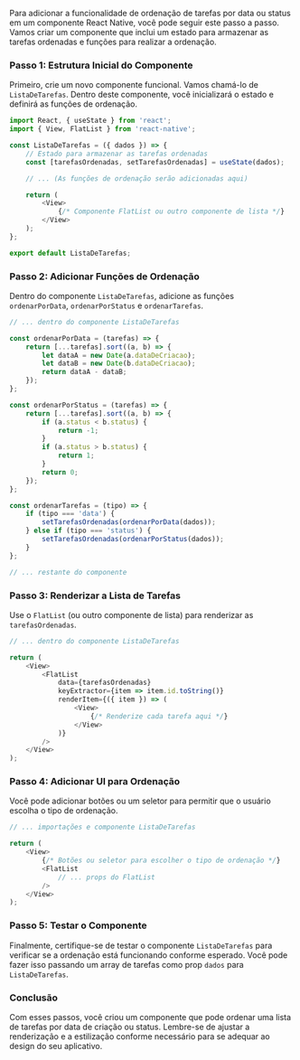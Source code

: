Para adicionar a funcionalidade de ordenação de tarefas por data ou status em um componente React Native, você pode seguir este passo a passo. Vamos criar um componente que inclui um estado para armazenar as tarefas ordenadas e funções para realizar a ordenação.

### Passo 1: Estrutura Inicial do Componente

Primeiro, crie um novo componente funcional. Vamos chamá-lo de `ListaDeTarefas`. Dentro deste componente, você inicializará o estado e definirá as funções de ordenação.

```javascript
import React, { useState } from 'react';
import { View, FlatList } from 'react-native';

const ListaDeTarefas = ({ dados }) => {
    // Estado para armazenar as tarefas ordenadas
    const [tarefasOrdenadas, setTarefasOrdenadas] = useState(dados);

    // ... (As funções de ordenação serão adicionadas aqui)

    return (
        <View>
            {/* Componente FlatList ou outro componente de lista */}
        </View>
    );
};

export default ListaDeTarefas;
```

### Passo 2: Adicionar Funções de Ordenação

Dentro do componente `ListaDeTarefas`, adicione as funções `ordenarPorData`, `ordenarPorStatus` e `ordenarTarefas`.

```javascript
// ... dentro do componente ListaDeTarefas

const ordenarPorData = (tarefas) => {
    return [...tarefas].sort((a, b) => {
        let dataA = new Date(a.dataDeCriacao);
        let dataB = new Date(b.dataDeCriacao);
        return dataA - dataB;
    });
};

const ordenarPorStatus = (tarefas) => {
    return [...tarefas].sort((a, b) => {
        if (a.status < b.status) {
            return -1;
        }
        if (a.status > b.status) {
            return 1;
        }
        return 0;
    });
};

const ordenarTarefas = (tipo) => {
    if (tipo === 'data') {
        setTarefasOrdenadas(ordenarPorData(dados));
    } else if (tipo === 'status') {
        setTarefasOrdenadas(ordenarPorStatus(dados));
    }
};

// ... restante do componente
```

### Passo 3: Renderizar a Lista de Tarefas

Use o `FlatList` (ou outro componente de lista) para renderizar as `tarefasOrdenadas`.

```javascript
// ... dentro do componente ListaDeTarefas

return (
    <View>
        <FlatList
            data={tarefasOrdenadas}
            keyExtractor={item => item.id.toString()}
            renderItem={({ item }) => (
                <View>
                    {/* Renderize cada tarefa aqui */}
                </View>
            )}
        />
    </View>
);
```

### Passo 4: Adicionar UI para Ordenação

Você pode adicionar botões ou um seletor para permitir que o usuário escolha o tipo de ordenação.

```javascript
// ... importações e componente ListaDeTarefas

return (
    <View>
        {/* Botões ou seletor para escolher o tipo de ordenação */}
        <FlatList
            // ... props do FlatList
        />
    </View>
);
```

### Passo 5: Testar o Componente

Finalmente, certifique-se de testar o componente `ListaDeTarefas` para verificar se a ordenação está funcionando conforme esperado. Você pode fazer isso passando um array de tarefas como prop `dados` para `ListaDeTarefas`.

### Conclusão

Com esses passos, você criou um componente que pode ordenar uma lista de tarefas por data de criação ou status. Lembre-se de ajustar a renderização e a estilização conforme necessário para se adequar ao design do seu aplicativo.